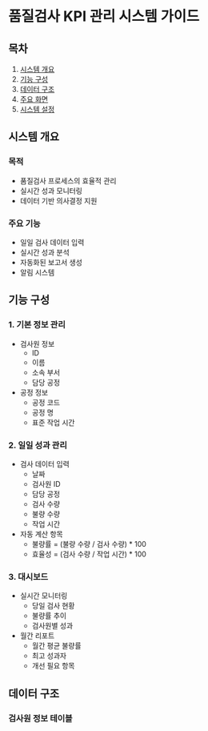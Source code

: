 # 품질검사 KPI 관리 시스템 가이드

## 목차
1. [시스템 개요](#시스템-개요)
2. [기능 구성](#기능-구성)
3. [데이터 구조](#데이터-구조)
4. [주요 화면](#주요-화면)
5. [시스템 설정](#시스템-설정)

## 시스템 개요

### 목적
- 품질검사 프로세스의 효율적 관리
- 실시간 성과 모니터링
- 데이터 기반 의사결정 지원

### 주요 기능
- 일일 검사 데이터 입력
- 실시간 성과 분석
- 자동화된 보고서 생성
- 알림 시스템

## 기능 구성

### 1. 기본 정보 관리
- 검사원 정보
  - ID
  - 이름
  - 소속 부서
  - 담당 공정
- 공정 정보
  - 공정 코드
  - 공정 명
  - 표준 작업 시간

### 2. 일일 성과 관리
- 검사 데이터 입력
  - 날짜
  - 검사원 ID
  - 담당 공정
  - 검사 수량
  - 불량 수량
  - 작업 시간
- 자동 계산 항목
  - 불량률 = (불량 수량 / 검사 수량) * 100
  - 효율성 = (검사 수량 / 작업 시간) * 100

### 3. 대시보드
- 실시간 모니터링
  - 당일 검사 현황
  - 불량률 추이
  - 검사원별 성과
- 월간 리포트
  - 월간 평균 불량률
  - 최고 성과자
  - 개선 필요 항목

## 데이터 구조

### 검사원 정보 테이블